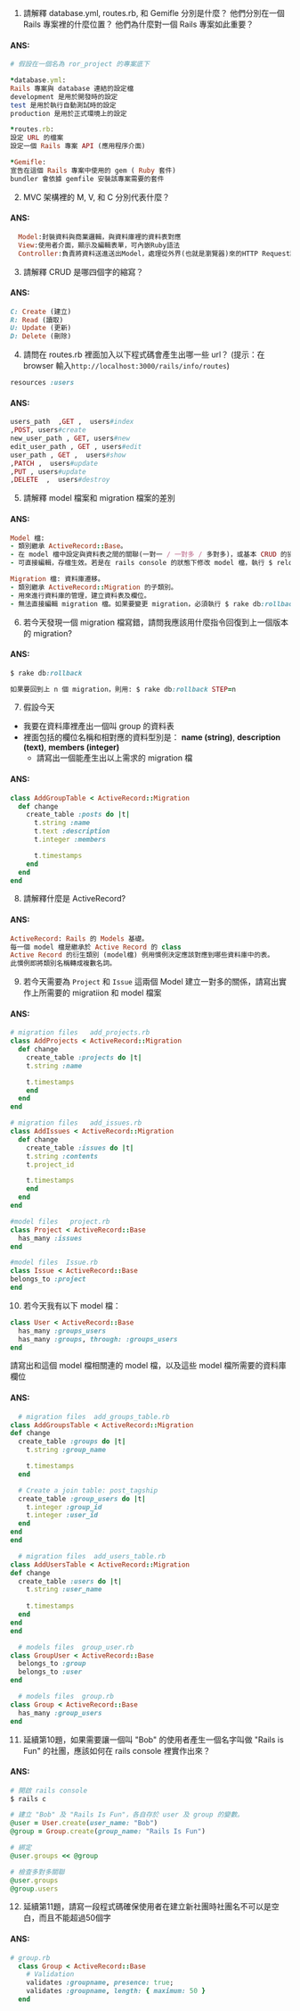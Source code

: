 1. 請解釋 database.yml, routes.rb, 和 Gemifle 分別是什麼？ 他們分別在一個 Rails 專案裡的什麼位置？ 他們為什麼對一個 Rails 專案如此重要？
  #### ANS: 
  ```ruby
  # 假設在一個名為 ror_project 的專案底下

*database.yml: 
Rails 專案與 database 連結的設定檔
development 是用於開發時的設定
test 是用於執行自動測試時的設定
production 是用於正式環境上的設定

*routes.rb:
設定 URL 的檔案
設定一個 Rails 專案 API (應用程序介面) 

*Gemifle:
宣告在這個 Rails 專案中使用的 gem ( Ruby 套件)
bundler 會依據 gemfile 安裝該專案需要的套件
  ```
2. MVC 架構裡的 M, V, 和 C 分別代表什麼？ 

  #### ANS: 
  ```ruby
    Model:封裝資料與商業邏輯，與資料庫裡的資料表對應
    View:使用者介面，顯示及編輯表單，可內嵌Ruby語法
    Controller:負責將資料送進送出Model，處理從外界(也就是瀏覽器)來的HTTP Request請求，與Model互動後輸出View(也就是HTML) 
  ```
3. 請解釋 CRUD 是哪四個字的縮寫？  

  #### ANS: 
  ```ruby
  C: Create (建立)
  R: Read (讀取)
  U: Update (更新)
  D: Delete (刪除)
  ```
4. 請問在 routes.rb 裡面加入以下程式碼會產生出哪一些 url？ (提示：在 browser 輸入```http://localhost:3000/rails/info/routes```)
  ```ruby
  resources :users
  ```
  
  #### ANS: 
  ```ruby
users_path  ,GET ,  users#index
,POST, users#create
new_user_path , GET, users#new
edit_user_path , GET , users#edit
user_path , GET ,  users#show
,PATCH ,  users#update
,PUT , users#update
,DELETE  ,  users#destroy
  ```
5. 請解釋 model 檔案和 migration 檔案的差別

  #### ANS: 
  ```ruby
  Model 檔: 
  - 類別繼承 ActiveRecord::Base。
  - 在 model 檔中設定與資料表之間的關聯(一對一 / 一對多 / 多對多)，或基本 CRUD 的操作、資料驗證等。
  - 可直接編輯，存檔生效。若是在 rails console 的狀態下修改 model 檔，執行 $ reload! 載入。

  Migration 檔: 資料庫遷移。
  - 類別繼承 ActiveRecord::Migration 的子類別。
  - 用來進行資料庫的管理，建立資料表及欄位。
  - 無法直接編輯 migration 檔。如果要變更 migration，必須執行 $ rake db:rollback 後編輯，再次執行 $ rake db:rollback 後，編輯的內容才會生效。
  ```
6. 若今天發現一個 migration 檔寫錯，請問我應該用什麼指令回復到上一個版本的 migration? 
  
  #### ANS: 
  ```ruby
  $ rake db:rollback

  如果要回到上 n 個 migration，則用: $ rake db:rollback STEP=n
  ```
7. 假設今天
  * 我要在資料庫裡產出一個叫 group 的資料表
  * 裡面包括的欄位名稱和相對應的資料型別是： 
    **name (string)**,
    **description (text)**,
    **members (integer)**
    * 請寫出一個能產生出以上需求的 migration 檔

  #### ANS: 
  ```ruby
  class AddGroupTable < ActiveRecord::Migration
    def change
      create_table :posts do |t|
        t.string :name
        t.text :description
        t.integer :members

        t.timestamps
      end
    end
  end
  ```
8. 請解釋什麼是 ActiveRecord? 

  #### ANS: 
  ```ruby
  ActiveRecord: Rails 的 Models 基礎。
  每一個 model 檔是繼承於 Active Record 的 class  
  Active Record 的衍生類別 (model檔) 例用慣例決定應該對應到哪些資料庫中的表。
  此慣例即將類別名稱轉成複數名詞。
  ```
9. 若今天需要為 ```Project``` 和 ```Issue``` 這兩個 Model 建立一對多的關係，請寫出實作上所需要的 migratiion 和 model 檔案 
  #### ANS: 
  ```ruby
  # migration files   add_projects.rb
  class AddProjects < ActiveRecord::Migration
    def change
      create_table :projects do |t|
      t.string :name            

      t.timestamps
      end
    end
  end
  ``` 
  ```ruby
  # migration files   add_issues.rb
  class AddIssues < ActiveRecord::Migration
    def change
      create_table :issues do |t|
      t.string :contents
      t.project_id            

      t.timestamps
      end
    end
  end
  ```  
  ```ruby
  #model files   project.rb
  class Project < ActiveRecord::Base
    has_many :issues  
  end
  ```
  ```ruby
  #model files  Issue.rb
 class Issue < ActiveRecord::Base
  belongs_to :project
end
  ```    
10. 若今天我有以下 model 檔：

  ```ruby
  class User < ActiveRecord::Base
    has_many :groups_users
    has_many :groups, through: :groups_users 
  end
  ```
  請寫出和這個 model 檔相關連的 model 檔，以及這些 model 檔所需要的資料庫欄位

  #### ANS: 
  ```ruby
    # migration files  add_groups_table.rb
class AddGroupsTable < ActiveRecord::Migration
  def change
    create_table :groups do |t|
      t.string :group_name

      t.timestamps
    end

    # Create a join table: post_tagship
    create_table :group_users do |t|
      t.integer :group_id
      t.integer :user_id
    end
  end
end
  ```
  ```ruby
    # migration files  add_users_table.rb
class AddUsersTable < ActiveRecord::Migration
  def change
    create_table :users do |t|
      t.string :user_name
      
      t.timestamps
    end
  end
end
  ```
  ```ruby
    # models files  group_user.rb
  class GroupUser < ActiveRecord::Base
    belongs_to :group
    belongs_to :user
  end
  ```
  ```ruby
    # models files  group.rb
  class Group < ActiveRecord::Base
    has_many :group_users
  end
  ```
11. 延續第10題，如果需要讓一個叫 "Bob" 的使用者產生一個名字叫做 "Rails is Fun" 的社團，應該如何在 rails console 裡實作出來？

  #### ANS: 
  ```ruby
  # 開啟 rails console
  $ rails c

  # 建立 "Bob" 及 "Rails Is Fun"，各自存於 user 及 group 的變數。 
  @user = User.create(user_name: "Bob")
  @group = Group.create(group_name: "Rails Is Fun")
  
  # 綁定
  @user.groups << @group

  # 檢查多對多關聯
  @user.groups
  @group.users
  ```
12. 延續第11題，請寫一段程式碼確保使用者在建立新社團時社團名不可以是空白，而且不能超過50個字
  
  #### ANS:
  ```ruby
  # group.rb
    class Group < ActiveRecord::Base        
      # Validation
      validates :groupname, presence: true;
      validates :groupname, length: { maximum: 50 }
    end
  ```